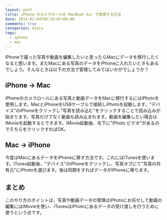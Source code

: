 ```yaml
---
layout: post
title: iPhone のカメラロールを MacBook Air で管理する方法
date: 2014-01-04T00:20:07+00:00
comments: true
categories: diary
tags:
  - iphone
  - mac
---
```


iPhoneで撮った写真や動画を編集したいと思ったらMacにデータを移行したくなると思います。またMacにある写真のデータをiPhoneに入れたいときもあるでしょう。そんなときは以下の方法で管理してみてはいかがでしょうか？

## iPhone → Mac
iPhoneのカメラロールにある写真と動画データをMacに移行するにはiPhotoを使用します。MacとiPhoneをUSBケーブルで接続しiPhotoを起動します。"デバイス"のiPhoneをクリックし"写真を読み込む"をクリックすることで読み込みが始まります。写真だけでなく動画も読み込まれます。動画を編集したい場合はiMovieを起動するとできます。iMovie起動後、左下に"iPhoto ビデオ"があるのでそちらをクリックすればOK。

## Mac → iPhone
今度はMacにあるデータをiPhoneに移す方法です。これにはiTunesを使います。iTunes起動後、"デバイス"のiPhoneをクリックし、写真タブにて"写真の共有元"にiPhotoを選びます。後は同期をすればデータがiPhoneに移ります。

## まとめ
このやり方のポイントは、写真や動画データの管理はiPhotoにお任せして動画の編集にはiMovieを使い、iTunesはiPhotoにあるデータの受け渡しを行うために使うという点です。
